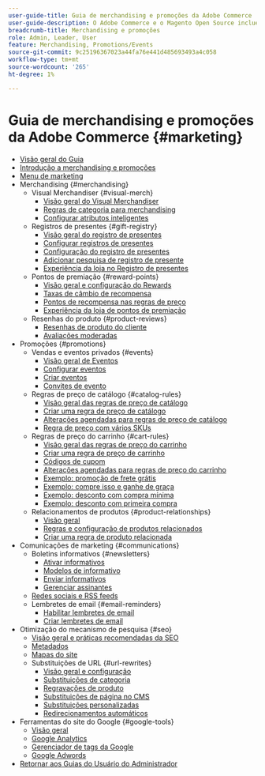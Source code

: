 ```yaml
---
user-guide-title: Guia de merchandising e promoções da Adobe Commerce
user-guide-description: O Adobe Commerce e o Magento Open Source incluem muitas ferramentas que você pode usar para impulsionar vendas, criar oportunidades de envolvimento com o cliente e configurar promoções direcionadas.
breadcrumb-title: Merchandising e promoções
role: Admin, Leader, User
feature: Merchandising, Promotions/Events
source-git-commit: 9c25196367023a44fa76e441d485693493a4c058
workflow-type: tm+mt
source-wordcount: '265'
ht-degree: 1%

---
```



# Guia de merchandising e promoções da Adobe Commerce {#marketing}

- [Visão geral do Guia](guide-overview.md)
- [Introdução a merchandising e promoções](introduction.md)
- [Menu de marketing](marketing-menu.md)
- Merchandising {#merchandising}
   - Visual Merchandiser {#visual-merch}
      - [Visão geral do Visual Merchandiser](visual-merchandiser.md)
      - [Regras de categoria para merchandising](category-product-rules.md)
      - [Configurar atributos inteligentes](smart-attributes-configure.md)
   - Registros de presentes {#gift-registry}
      - [Visão geral do registro de presentes](gift-registries.md)
      - [Configurar registros de presentes](gift-registry-configure.md)
      - [Configuração do registro de presentes](gift-registry-create.md)
      - [Adicionar pesquisa de registro de presente](gift-registry-search.md)
      - [Experiência da loja no Registro de presentes](gift-registry-storefront.md)
   - Pontos de premiação {#reward-points}
      - [Visão geral e configuração do Rewards](rewards-loyalty.md)
      - [Taxas de câmbio de recompensa](reward-exchange-rates.md)
      - [Pontos de recompensa nas regras de preço](reward-points-price-rules.md)
      - [Experiência da loja de pontos de premiação](reward-points-storefront.md)
   - Resenhas do produto {#product-reviews}
      - [Resenhas de produto do cliente](product-reviews.md)
      - [Avaliações moderadas](product-reviews-moderate.md)
- Promoções {#promotions}
   - Vendas e eventos privados {#events}
      - [Visão geral de Eventos](events-private-sales.md)
      - [Configurar eventos](event-configure.md)
      - [Criar eventos](event-create.md)
      - [Convites de evento](invitations.md)
   - Regras de preço de catálogo {#catalog-rules}
      - [Visão geral das regras de preço de catálogo](price-rules-catalog.md)
      - [Criar uma regra de preço de catálogo](price-rules-catalog-create.md)
      - [Alterações agendadas para regras de preço de catálogo](price-rule-catalog-scheduled-changes.md)
      - [Regra de preço com vários SKUs](price-rule-multiple-sku.md)
   - Regras de preço do carrinho {#cart-rules}
      - [Visão geral das regras de preço do carrinho](price-rules-cart.md)
      - [Criar uma regra de preço de carrinho](price-rules-cart-create.md)
      - [Códigos de cupom](price-rules-cart-coupon.md)
      - [Alterações agendadas para regras de preço do carrinho](price-rule-cart-scheduled-changes.md)
      - [Exemplo: promoção de frete grátis](price-rules-cart-free-shipping.md)
      - [Exemplo: compre isso e ganhe de graça](price-rules-cart-buy-this-get-that.md)
      - [Exemplo: desconto com compra mínima](price-rule-discount-minimum-purchase.md)
      - [Exemplo: desconto com primeira compra](price-rule-discount-first-purchase.md)
   - Relacionamentos de produtos {#product-relationships}
      - [Visão geral](product-relationships.md)
      - [Regras e configuração de produtos relacionados](product-related-rules.md)
      - [Criar uma regra de produto relacionada](product-related-rule-create.md)
- Comunicações de marketing {#communications}
   - Boletins informativos {#newsletters}
      - [Ativar informativos](newsletters.md)
      - [Modelos de informativo](newsletter-template.md)
      - [Enviar informativos](newsletter-queue.md)
      - [Gerenciar assinantes](newsletter-subscribers.md)
   - [Redes sociais e RSS feeds](social-rss.md)
   - Lembretes de email {#email-reminders}
      - [Habilitar lembretes de email](email-reminder-rules.md)
      - [Criar lembretes de email](email-reminder-rules-create.md)
- Otimização do mecanismo de pesquisa {#seo}
   - [Visão geral e práticas recomendadas da SEO](seo-overview.md)
   - [Metadados](meta-data.md)
   - [Mapas do site](sitemap-xml.md)
   - Substituições de URL {#url-rewrites}
      - [Visão geral e configuração](url-rewrite.md)
      - [Substituições de categoria](url-rewrite-category.md)
      - [Regravações de produto](url-rewrite-product.md)
      - [Substituições de página no CMS](url-rewrite-cms-page.md)
      - [Substituições personalizadas](url-rewrite-custom.md)
      - [Redirecionamentos automáticos](url-redirect-product-automatic.md)
- Ferramentas do site do Google {#google-tools}
   - [Visão geral](google-tools.md)
   - [Google Analytics](google-analytics.md)
   - [Gerenciador de tags da Google](google-tag-manager.md)
   - [Google Adwords](google-adwords.md)
- [Retornar aos Guias do Usuário do Administrador](https://experienceleague.adobe.com/en/docs/commerce-admin/user-guides/home)

